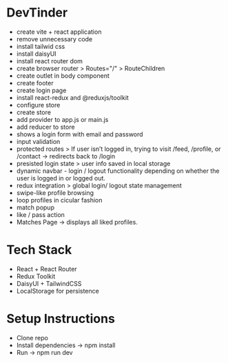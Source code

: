 # DevTinder

- create vite + react application
- remove unnecessary code 
- install tailwid css
- install daisyUI
- install react router dom
- create browser router > Routes="/" > RouteChildren 
- create outlet in body component
- create footer
- create login page
- install react-redux and @reduxjs/toolkit
- configure store 
- create store
- add provider to app.js or main.js
- add reducer to store
- shows a login form with email and password
- input validation
- protected routes > If user isn’t logged in, trying to visit /feed, /profile, or /contact → redirects back to /login
- presisted login state > user info saved in local storage
- dynamic navbar - login / logout functionality depending on whether the user is logged in or logged out.
- redux integration > global login/ logout state management
- swipe-like profile browsing
- loop profiles in cicular fashion
- match popup
- like / pass action
- Matches Page → displays all liked profiles.









# Tech Stack

- React + React Router
- Redux Toolkit
- DaisyUI + TailwindCSS
- LocalStorage for persistence



# Setup Instructions

- Clone repo
- Install dependencies → npm install
- Run → npm run dev